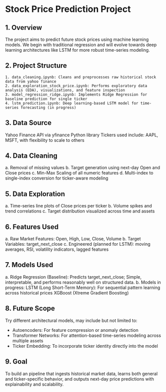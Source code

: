 # Stock Price Prediction Project

## 1. Overview

The project aims to predict future stock prices using machine learning models. We begin with traditional regression and will evolve towards deep learning architectures like LSTM for more robust time-series modeling.

## 2. Project Structure
````
1. data_cleaning.ipynb: Cleans and preprocesses raw historical stock data from yahoo finance
2. data_exploration_stock_price.ipynb: Performs exploratory data analysis (EDA), visualizations, and feature inspection
3. model_regression_ridge.ipynb: Implements Ridge Regression for baseline prediction for single ticker 
4. lstm_prediction.ipynb: Deep learning-based LSTM model for time-series forecasting (in progress)
````

## 3. Data Source
Yahoo Finance API via yfinance Python library
Tickers used include: AAPL, MSFT, with flexibility to scale to others

## 4. Data Cleaning
a. Removal of missing values
b. Target generation using next-day Open and Close prices
c. Min-Max Scaling of all numeric features
d. Multi-index to single-index conversion for ticker-aware modeling


## 5. Data Exploration
a. Time-series line plots of Close prices per ticker
b. Volume spikes and trend correlations
c. Target distribution visualized across time and assets

## 6. Features Used
a. Raw Market Features: Open, High, Low, Close, Volume
b. Target Variables: target_next_close
c. Engineered (planned for LSTM): moving averages, RSI, volatility indicators, lagged features

## 7. Models Used
a. Ridge Regression (Baseline): Predicts target_next_close; Simple, interpretable, and performs reasonably well on structured data. 
b. Models in progress:
   LSTM (Long Short-Term Memory): For sequential pattern learning across historical prices
   XGBoost (Xtreme Gradient Boosting)
   
## 8. Future Scope
Try different architectural models, may include but not limited to: 
- Autoencoders: For feature compression or anomaly detection
- Transformer Networks: For attention-based time-series modeling across multiple assets
- Ticker Embedding: To incorporate ticker identity directly into the model

## 9. Goal
To build an pipeline that ingests historical market data, learns both general and ticker-specific behavior, and outputs next-day price predictions with explainability and scalability.